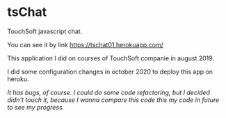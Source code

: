 # tsChat
TouchSoft javascript chat.

You can see it by link https://tschat01.herokuapp.com/

This application I did on courses of TouchSoft companie in august 2019. 

I did some configuration changes in october 2020 to deploy this app on heroku.

*It has bugs, of course. I could do some code refactoring, but I decided didn't touch it, because I wanna compare this code this my code in future to see my progress.*
